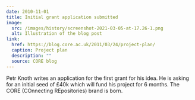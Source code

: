 ```yaml
---
date: 2010-11-01
title: Initial grant application submitted
image:
  src: /images/history/screenshot-2021-03-05-at-17.26-1.png
  alt: Illustration of the blog post
link:
  href: https://blog.core.ac.uk/2011/03/24/project-plan/
  caption: Project plan
  description: ""
  source: CORE blog
---
```

Petr Knoth writes an application for the first grant for his idea. He is asking for an initial seed of £40k which will fund his project for 6 months. The CORE (COnnecting REpositories) brand is born.
